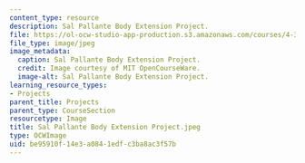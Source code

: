 ```yaml
---
content_type: resource
description: Sal Pallante Body Extension Project.
file: https://ol-ocw-studio-app-production.s3.amazonaws.com/courses/4-301-introduction-to-the-visual-arts-spring-2007/be95910f14e3a0841edfc3ba8ac3f57b_SalPallanteBodyExtensionProject.jpeg
file_type: image/jpeg
image_metadata:
  caption: Sal Pallante Body Extension Project.
  credit: Image courtesy of MIT OpenCourseWare.
  image-alt: Sal Pallante Body Extension Project.
learning_resource_types:
- Projects
parent_title: Projects
parent_type: CourseSection
resourcetype: Image
title: Sal Pallante Body Extension Project.jpeg
type: OCWImage
uid: be95910f-14e3-a084-1edf-c3ba8ac3f57b
---
```

